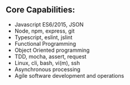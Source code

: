 ## Core Capabilities:

- Javascript ES6/2015, JSON
- Node, npm, express, git
- Typescript, eslint, jslint
- Functional Programming
- Object Oriented programming
- TDD, mocha, assert, request
- Linux, cli, bash, vi(m), ssh
- Asynchronous processing
- Agile software development and operations
